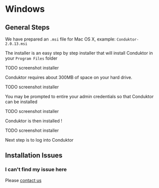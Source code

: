 # Windows

## General Steps

We have prepared an `.msi` file for Mac OS X, example: `Conduktor-2.0.13.msi` 

The installer is an easy step by step installer that will install Conduktor in your `Program Files` folder

TODO screenshot installer

Conduktor requires about 300MB of space on your hard drive. 

TODO screenshot installer

You may be prompted to entire your admin credentials so that Conduktor can be installed

TODO screenshot installer

Conduktor is then installed ! 

TODO screenshot installer

Next step is to log into Conduktor

## Installation Issues

### I can't find my issue here

Please [contact us](https://www.conduktor.io/contact)

